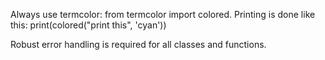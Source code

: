 Always use termcolor:  from termcolor import colored.  Printing is done like this: print(colored("print this", 'cyan'))

Robust error handling is required for all classes and functions.

